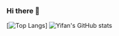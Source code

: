 ### Hi there 👋

[![Top Langs](https://github-readme-stats.vercel.app/api/top-langs/?username=Verneinender)]
![Yifan's GitHub stats](https://github-readme-stats.vercel.app/api?username=anuraghazra&show_icons=true&theme=tokyonight)

<!--
**Verneinender/Verneinender** is a ✨ _special_ ✨ repository because its `README.md` (this file) appears on your GitHub profile.



Here are some ideas to get you started:

- 🔭 I’m currently working on ...
- 🌱 I’m currently learning ...
- 👯 I’m looking to collaborate on ...
- 🤔 I’m looking for help with ...
- 💬 Ask me about ...
- 📫 How to reach me: ...
- 😄 Pronouns: ...
- ⚡ Fun fact: ...
-->
